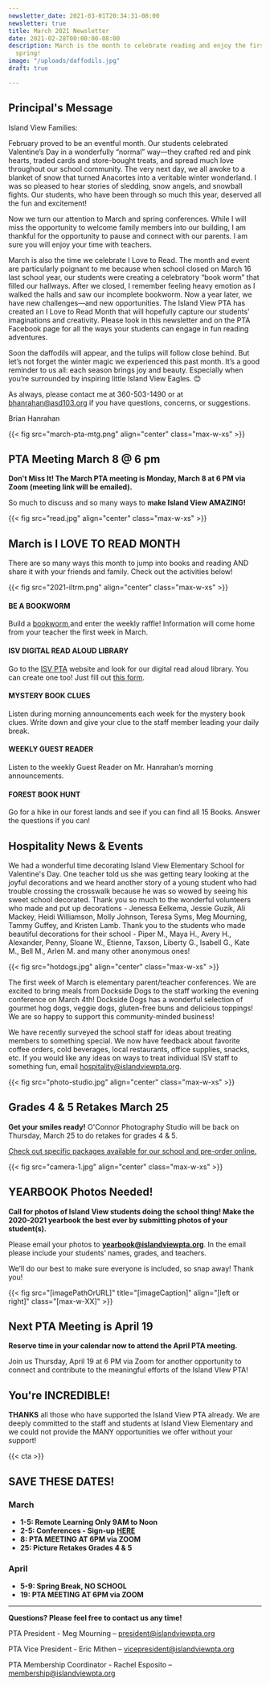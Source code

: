 ```yaml
---
newsletter_date: 2021-03-01T20:34:31-08:00
newsletter: true
title: March 2021 Newsletter
date: 2021-02-28T00:00:00-08:00
description: March is the month to celebrate reading and enjoy the first hints of
  spring!
image: "/uploads/daffodils.jpg"
draft: true

---
```

## Principal's Message

Island View Families:

February proved to be an eventful month. Our students celebrated Valentine’s Day in a wonderfully “normal” way—they crafted red and pink hearts, traded cards and store-bought treats, and spread much love throughout our school community. The very next day, we all awoke to a blanket of snow that turned Anacortes into a veritable winter wonderland. I was so pleased to hear stories of sledding, snow angels, and snowball fights. Our students, who have been through so much this year, deserved all the fun and excitement!

Now we turn our attention to March and spring conferences. While I will miss the opportunity to welcome family members into our building, I am thankful for the opportunity to pause and connect with our parents. I am sure you will enjoy your time with teachers.

March is also the time we celebrate I Love to Read. The month and event are particularly poignant to me because when school closed on March 16 last school year, our students were creating a celebratory “book worm” that filled our hallways. After we closed, I remember feeling heavy emotion as I walked the halls and saw our incomplete bookworm. Now a year later, we have new challenges—and new opportunities. The Island View PTA has created an I Love to Read Month that will hopefully capture our students’ imaginations and creativity. Please look in this newsletter and on the PTA Facebook page for all the ways your students can engage in fun reading adventures.

Soon the daffodils will appear, and the tulips will follow close behind. But let’s not forget the winter magic we experienced this past month. It’s a good reminder to us all: each season brings joy and beauty. Especially when you’re surrounded by inspiring little Island View Eagles. 😊

As always, please contact me at 360-503-1490 or at [bhanrahan@asd103.org](mailto:bhanrahan@asd103.org) if you have questions, concerns, or suggestions.

Brian Hanrahan

{{< fig src="march-pta-mtg.png" align="center" class="max-w-xs" >}}

## PTA Meeting March 8 @ 6 pm

**Don't Miss It!  The March PTA meeting is Monday, March 8 at 6 PM via Zoom (meeting link will be emailed).**

So much to discuss and so many ways to **make Island View AMAZING!**

{{< fig src="read.jpg" align="center" class="max-w-xs" >}}

## March is I LOVE TO READ MONTH

There are so many ways this month to jump into books and reading AND share it with your friends and family. Check out the activities below!

{{< fig src="2021-iltrm.png" align="center" class="max-w-xs" >}}

#### BE A BOOKWORM

Build a [bookworm ](https://docs.google.com/document/d/10zADLrw5vdYyhpjNyu6aSX_-uwsd_LrjbMaq7aTqAt4/edit?usp=sharing)and enter the weekly raffle! Information will come home from your teacher the first week in March.

#### ISV DIGITAL READ ALOUD LIBRARY

Go to the [ISV PTA](https://www.islandviewpta.org/) website and look for our digital read aloud library. You can create one too! Just fill out [this form](https://docs.google.com/forms/d/e/1FAIpQLSeHURa8sWjUWhPXzvo6QFAZD1VF2XPF2rQRtU87bVGUukQmuQ/viewform?usp=sf_link).

#### MYSTERY BOOK CLUES

Listen during morning announcements each week for the mystery book clues. Write down and give your clue to the staff member leading your daily break.

#### WEEKLY GUEST READER

Listen to the weekly Guest Reader on Mr. Hanrahan’s morning announcements.

#### FOREST BOOK HUNT

Go for a hike in our forest lands and see if you can find all 15 Books. Answer the questions if you can!

## Hospitality News & Events

We had a wonderful time decorating Island View Elementary School for Valentine's Day. One teacher told us she was getting teary looking at the joyful decorations and we heard another story of a young student who had trouble crossing the crosswalk because he was so wowed by seeing his sweet school decorated. Thank you so much to the wonderful volunteers who made and put up decorations - Jenessa Eelkema, Jessie Guzik, Ali Mackey, Heidi Williamson, Molly Johnson, Teresa Syms, Meg Mourning, Tammy Guffey, and Kristen Lamb. Thank you to the students who made beautiful decorations for their school - Piper M., Maya H., Avery H., Alexander, Penny, Sloane W., Etienne, Taxson, Liberty G., Isabell G., Kate M., Bell M., Arlen M. and many other anonymous ones!

{{< fig src="hotdogs.jpg" align="center" class="max-w-xs" >}}

The first week of March is elementary parent/teacher conferences. We are excited to bring meals from Dockside Dogs to the staff working the evening conference on March 4th! Dockside Dogs has a wonderful selection of gourmet hog dogs, veggie dogs, gluten-free buns and delicious toppings! We are so happy to support this community-minded business!

We have recently surveyed the school staff for ideas about treating members to something special. We now have feedback about favorite coffee orders, cold beverages, local restaurants, office supplies, snacks, etc. If you would like any ideas on ways to treat individual ISV staff to something fun, email [hospitality@islandviewpta.org](mailto:hospitality@islandviewpta.org).

{{< fig src="photo-studio.jpg" align="center" class="max-w-xs" >}}

## Grades 4 & 5 Retakes March 25

**Get your smiles ready!** O'Connor Photography Studio will be back on Thursday, March 25 to do retakes for grades 4 & 5.

[Check out specific packages available for our school and pre-order online.](https://vando.imagequix.com/g1000828643#login)

{{< fig src="camera-1.jpg" align="center" class="max-w-xs" >}}

## YEARBOOK Photos Needed!

**Call for photos of Island View students doing the school thing! Make the 2020-2021 yearbook the best ever by submitting photos of your student(s).**

Please email your photos to [**yearbook@islandviewpta.org**](mailto:yearbook@islandviewpta.org). In the email please include your students’ names, grades, and teachers.

We’ll do our best to make sure everyone is included, so snap away! Thank you!

{{< fig src="\[imagePathOrURL\]" title="\[imageCaption\]" align="\[left or right\]" class="\[max-w-XX\]" >}}

## Next PTA Meeting is April 19

**Reserve time in your calendar now to attend the April PTA meeting.**

Join us Thursday, April 19 at 6 PM via Zoom for another opportunity to connect and contribute to the meaningful efforts of the Island VIew PTA!

## You're INCREDIBLE!

**THANKS** all those who have supported the Island View PTA already. We are deeply committed to the staff and students at Island View Elementary and we could not provide the MANY opportunities we offer without your support!

{{< cta >}}

## SAVE THESE DATES!

### March

* **1-5: Remote Learning Only 9AM to Noon**
* **2-5: Conferences - Sign-up** [**HERE**](https://www.signupgenius.com/go/30E054BA5AA29A7F85-october)
* **8: PTA MEETING AT 6PM via ZOOM**
* **25: Picture Retakes Grades 4 & 5**

### April

* **5-9: Spring Break, NO SCHOOL**
* **19: PTA MEETING AT 6PM via ZOOM**

***

**Questions? Please feel free to contact us any time!**

PTA President - Meg Mourning – [president@islandviewpta.org](mailto:president@islandviewpta.org)

PTA Vice President - Eric Mithen – [vicepresident@islandviewpta.org](mailto:vicepresident@islandviewpta.org)

PTA Membership Coordinator - Rachel Esposito – [membership@islandviewpta.org](mailto:membership@islandviewpta.org)